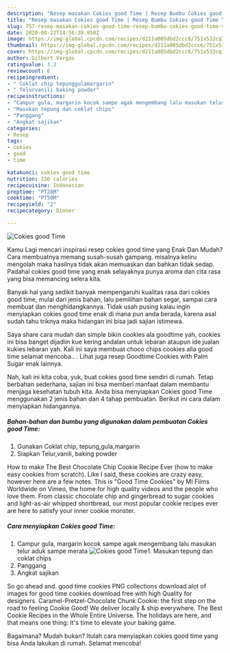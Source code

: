 ```yaml
---
description: "Resep masakan Cokies good Time | Resep Bumbu Cokies good Time Yang Mudah Dan Praktis"
title: "Resep masakan Cokies good Time | Resep Bumbu Cokies good Time Yang Mudah Dan Praktis"
slug: 757-resep-masakan-cokies-good-time-resep-bumbu-cokies-good-time-yang-mudah-dan-praktis
date: 2020-08-22T14:56:39.950Z
image: https://img-global.cpcdn.com/recipes/d211a005dbd2ccc6/751x532cq70/cokies-good-time-foto-resep-utama.jpg
thumbnail: https://img-global.cpcdn.com/recipes/d211a005dbd2ccc6/751x532cq70/cokies-good-time-foto-resep-utama.jpg
cover: https://img-global.cpcdn.com/recipes/d211a005dbd2ccc6/751x532cq70/cokies-good-time-foto-resep-utama.jpg
author: Gilbert Vargas
ratingvalue: 3.3
reviewcount: 6
recipeingredient:
- " Coklat chip tepunggulamargarin"
- " Telurvanili baking powder"
recipeinstructions:
- "Campur gula, margarin kocok sampe agak mengembang lalu masukan telur aduk sampe merata"
- "Masukan tepung dan coklat chips"
- "Panggang"
- "Angkat sajikan"
categories:
- Resep
tags:
- cokies
- good
- time

katakunci: cokies good time 
nutrition: 150 calories
recipecuisine: Indonesian
preptime: "PT28M"
cooktime: "PT50M"
recipeyield: "2"
recipecategory: Dinner

---
```



![Cokies good Time](https://img-global.cpcdn.com/recipes/d211a005dbd2ccc6/751x532cq70/cokies-good-time-foto-resep-utama.jpg)

Kamu Lagi mencari inspirasi resep cokies good time yang Enak Dan Mudah? Cara membuatnya memang susah-susah gampang. misalnya keliru mengolah maka hasilnya tidak akan memuaskan dan bahkan tidak sedap. Padahal cokies good time yang enak selayaknya punya aroma dan cita rasa yang bisa memancing selera kita.

Banyak hal yang sedikit banyak mempengaruhi kualitas rasa dari cokies good time, mulai dari jenis bahan, lalu pemilihan bahan segar, sampai cara membuat dan menghidangkannya. Tidak usah pusing kalau ingin menyiapkan cokies good time enak di mana pun anda berada, karena asal sudah tahu triknya maka hidangan ini bisa jadi sajian istimewa.

Saya share cara mudah dan simple bikin cookies ala goodtime yah, cookies ini bisa banget dijadiin kue kering andalan untuk lebaran ataupun ide jualan kukies lebaran yah. Kali ini saya membuat choco chips cookies alla good time selamat mencoba.. . Lihat juga resep Goodtime Cookies with Palm Sugar enak lainnya.


Nah, kali ini kita coba, yuk, buat cokies good time sendiri di rumah. Tetap berbahan sederhana, sajian ini bisa memberi manfaat dalam membantu menjaga kesehatan tubuh kita. Anda bisa menyiapkan Cokies good Time menggunakan 2 jenis bahan dan 4 tahap pembuatan. Berikut ini cara dalam menyiapkan hidangannya.

<!--inarticleads1-->

##### Bahan-bahan dan bumbu yang digunakan dalam pembuatan Cokies good Time:

1. Gunakan  Coklat chip, tepung,gula,margarin
1. Siapkan  Telur,vanili, baking powder


How to make The Best Chocolate Chip Cookie Recipe Ever (how to make easy cookies from scratch). Like I said, these cookies are crazy easy, however here are a few notes. This is &#34;Good Time Cookies&#34; by MI Films Worldwide on Vimeo, the home for high quality videos and the people who love them. From classic chocolate chip and gingerbread to sugar cookies and light-as-air whipped shortbread, our most popular cookie recipes ever are here to satisfy your inner cookie monster. 

<!--inarticleads2-->

##### Cara menyiapkan Cokies good Time:

1. Campur gula, margarin kocok sampe agak mengembang lalu masukan telur aduk sampe merata
<img src="//assets-global.cpcdn.com/assets/icons/button_play-2c75c40dde080a61004c1f40b05d8f140eaff45d7e9e6481dc71c63d2e7c4909.png" alt="Cokies good Time">1. Masukan tepung dan coklat chips
1. Panggang
1. Angkat sajikan


So go ahead and. good time cookies PNG collections download alot of images for good time cookies download free with high Quality for designers. Caramel-Pretzel-Chocolate Chunk Cookie: the first step on the road to feeling Cookie Good! We deliver locally &amp; ship everywhere. The Best Cookie Recipes in the Whole Entire Universe. The holidays are here, and that means one thing: It&#39;s time to elevate your baking game. 

Bagaimana? Mudah bukan? Itulah cara menyiapkan cokies good time yang bisa Anda lakukan di rumah. Selamat mencoba!
